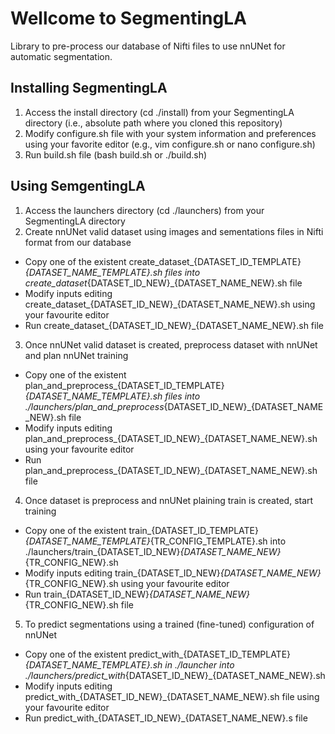 # Wellcome to SegmentingLA

Library to pre-process our database of Nifti files to use nnUNet for automatic segmentation.

## Installing SegmentingLA

1. Access the install directory (cd ./install) from your SegmentingLA directory (i.e., absolute path where you cloned this repository)
2. Modify configure.sh file with your system information and preferences using your favorite editor (e.g., vim configure.sh or nano configure.sh)
3. Run build.sh file (bash build.sh or ./build.sh)

## Using SemgentingLA

1. Access the launchers directory (cd ./launchers) from your SegmentingLA directory
2. Create nnUNet valid dataset using images and sementations files in Nifti format from our database
  * Copy one of the existent create_dataset_{DATASET_ID_TEMPLATE}_{DATASET_NAME_TEMPLATE}.sh files into create_dataset_{DATASET_ID_NEW}_{DATASET_NAME_NEW}.sh file
  * Modify inputs editing create_dataset_{DATASET_ID_NEW}_{DATASET_NAME_NEW}.sh using your favourite editor
  * Run create_dataset_{DATASET_ID_NEW}_{DATASET_NAME_NEW}.sh file
3. Once nnUNet valid dataset is created, preprocess dataset with nnUNet and plan nnUNet training
  * Copy one of the existent plan_and_preprocess_{DATASET_ID_TEMPLATE}_{DATASET_NAME_TEMPLATE}.sh files into ./launchers/plan_and_preprocess_{DATASET_ID_NEW}_{DATASET_NAME_NEW}.sh file
  * Modify inputs editing plan_and_preprocess_{DATASET_ID_NEW}_{DATASET_NAME_NEW}.sh using your favourite editor
  * Run plan_and_preprocess_{DATASET_ID_NEW}_{DATASET_NAME_NEW}.sh file
4. Once dataset is preprocess and nnUNet plaining train is created, start training
  * Copy one of the existent train_{DATASET_ID_TEMPLATE}_{DATASET_NAME_TEMPLATE}_{TR_CONFIG_TEMPLATE}.sh into ./launchers/train_{DATASET_ID_NEW}_{DATASET_NAME_NEW}_{TR_CONFIG_NEW}.sh
  * Modify inputs editing train_{DATASET_ID_NEW}_{DATASET_NAME_NEW}_{TR_CONFIG_NEW}.sh using your favourite editor
  * Run train_{DATASET_ID_NEW}_{DATASET_NAME_NEW}_{TR_CONFIG_NEW}.sh file
5. To predict segmentations using a trained (fine-tuned) configuration of nnUNet
  * Copy one of the existent predict_with_{DATASET_ID_TEMPLATE}_{DATASET_NAME_TEMPLATE}.sh in ./launcher into ./launchers/predict_with_{DATASET_ID_NEW}_{DATASET_NAME_NEW}.sh
  * Modify inputs editing predict_with_{DATASET_ID_NEW}_{DATASET_NAME_NEW}.sh file using your favourite editor
  * Run predict_with_{DATASET_ID_NEW}_{DATASET_NAME_NEW}.s file
